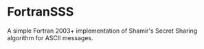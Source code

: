 # FortranSSS
A simple Fortran 2003+ implementation of Shamir's Secret Sharing algorithm for ASCII messages.
